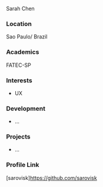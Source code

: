 Sarah Chen

### Location

Sao Paulo/ Brazil  

### Academics

FATEC-SP  

### Interests

- UX

### Development

- ...

### Projects

- ...

### Profile Link

[sarovisk]https://github.com/sarovisk
